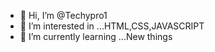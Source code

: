 - 👋 Hi, I’m @Techypro1
- 👀 I’m interested in ...HTML,CSS,JAVASCRIPT
- 🌱 I’m currently learning ...New things
<!---
Techypro1 is a ✨ special ✨ repository because its `README.md` (this file) appears on your GitHub profile.
You can click the Preview link to take a look at your changes.
--->
